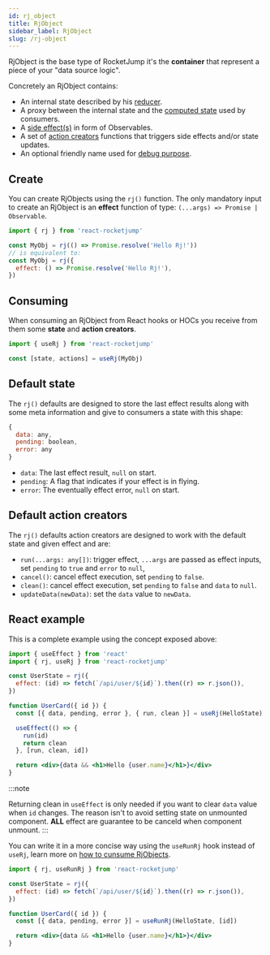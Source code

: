 ```yaml
---
id: rj_object
title: RjObject
sidebar_label: RjObject
slug: /rj-object
---
```


RjObject is the base type of RocketJump it's the **container** that represent a piece
of your "data source logic".

Concretely an RjObject contains:

- An internal state described by his [reducer](reducer.md).
- A proxy between the internal state and the [computed state](computed_state_selectors.md) used by consumers.
- A [side effect(s)](side_effects.md) in form of Observables.
- A set of [action creators](action_creators.md) functions that triggers side effects and/or state updates.
- An optional friendly name used for [debug purpose](logger.md).

## Create

You can create RjObjects using the `rj()` function.
The only mandatory input to create an RjObject
is an **effect** function of type: `(...args) => Promise | Observable`.

```js
import { rj } from 'react-rocketjump'

const MyObj = rj(() => Promise.resolve('Hello Rj!'))
// is equivalent to:
const MyObj = rj({
  effect: () => Promise.resolve('Hello Rj!'),
})
```

## Consuming

When consuming an RjObject from React hooks or HOCs you receive from them
some **state** and **action creators**.

```js
import { useRj } from 'react-rocketjump'

const [state, actions] = useRj(MyObj)
```

## Default state

The `rj()` defaults are designed to store the last effect results
along with some meta information and give to consumers a state with this shape:

```js
{
  data: any,
  pending: boolean,
  error: any
}
```

- `data`: The last effect result, `null` on start.
- `pending`: A flag that indicates if your effect is in flying.
- `error`: The eventually effect error, `null` on start.

## Default action creators

The `rj()` defaults action creators are designed to work with the default state and
given effect and are:

- `run(...args: any[])`: trigger effect, `...args` are passed as effect inputs,
  set `pending` to `true` and `error` to `null`,
- `cancel()`: cancel effect execution, set `pending` to `false`.
- `clean()`: cancel effect execution, set `pending` to `false` and `data` to `null`.
- `updateData(newData)`: set the `data` value to `newData`.

## React example

This is a complete example using the concept exposed above:

```jsx
import { useEffect } from 'react'
import { rj, useRj } from 'react-rocketjump'

const UserState = rj({
  effect: (id) => fetch(`/api/user/${id}`).then((r) => r.json()),
})

function UserCard({ id }) {
  const [{ data, pending, error }, { run, clean }] = useRj(HelloState)

  useEffect(() => {
    run(id)
    return clean
  }, [run, clean, id])

  return <div>{data && <h1>Hello {user.name}</h1>}</div>
}
```

:::note

Returning clean in `useEffect` is only needed if you want to clear `data` value
when `id` changes.
The reason isn't to avoid setting state on unmounted component.
**ALL** effect are guarantee to be canceld when component unmount.
:::

You can write it in a more concise way using the `useRunRj` hook instead of `useRj`,
learn more on [how to cunsume RjObjects](consume_rj_objects.md).

```jsx
import { rj, useRunRj } from 'react-rocketjump'

const UserState = rj({
  effect: (id) => fetch(`/api/user/${id}`).then((r) => r.json()),
})

function UserCard({ id }) {
  const [{ data, pending, error }] = useRunRj(HelloState, [id])

  return <div>{data && <h1>Hello {user.name}</h1>}</div>
}
```
